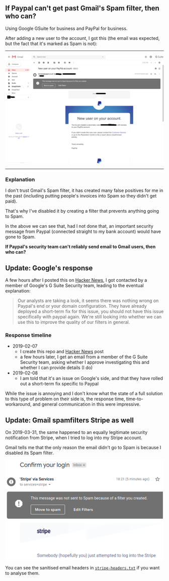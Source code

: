 ## If Paypal can't get past Gmail's Spam filter, then who can?

Using Google GSuite for business and PayPal for business.

After adding a new user to the account, I got this (the email was expected, but the fact that it's marked as Spam is not):

---

![Screenshot showing Gmail classifying a PayPal security notification as Spam](gmail-paypal-spamfilter.png)

---

### Explanation

I don't trust Gmail's Spam filter, it has created many false positives for me in the past (including putting people's invoices into Spam so they didn't get paid).

That's why I've disabled it by creating a filter that prevents anything going to Spam.

In the above we can see that, had I not done that, an important security message from Paypal (connected straight to my bank account) would have gone to Spam.

**If Paypal's security team can't reliably send email to Gmail users, then who can?**

## Update: Google's response

A few hours after I posted this on [Hacker News](https://news.ycombinator.com/item?id=19099887), I got contacted by a member of Google's G Suite Security team, leading to the eventual explanation:

> Our analysts are taking a look, it seems there was nothing wrong on Paypal's end or your domain configuration. They have already deployed a short-term fix for this issue, you should not have this issue specifically with paypal again. We're still looking into whether we can use this to improve the quality of our filters in general.

### Response timeline

* 2019-02-07
  * I create this repo and [Hacker News](https://news.ycombinator.com/item?id=19099887) post
  * a few hours later, I get an email from a member of the G Suite Security team, asking whether I approve investigating this and whether I can provide details (I do)
* 2019-02-08
  * I am told that it's an issue on Google's side, and that they have rolled out a short-term fix specific to Paypal

While the issue is annoying and I don't know what the state of a full solution to this type of problem on their side is, the response time, time-to-workaround, and general communication in this were impressive.

## Update: Gmail spamfilters Stripe as well

On 2019-03-31, the same happened to an equally legitimate security notification from Stripe, when I tried to log into my Stripe account.

Gmail tells me that the only reason the email didn't go to Spam is because I disabled its Spam filter.

![Screenshot showing Gmail classifying a Stripe security notification as Spam](gmail-stripe-spamfilter.png)

You can see the sanitised email headers in [`stripe-headers.txt`](stripe-headers.txt) if you want to analyse them.
